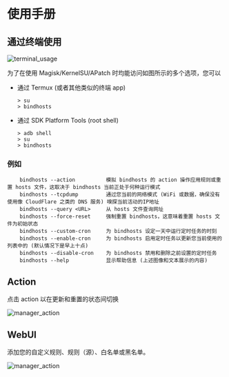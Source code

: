 # 使用手册

## 通过终端使用
![terminal_usage](screenshots/terminal_usage.png)

为了在使用 Magisk/KernelSU/APatch 时均能访问如图所示的多个选项，您可以
- 通过 Termux (或者其他类似的终端 app)
    ```shell
    > su
    > bindhosts
    ```

- 通过 SDK Platform Tools (root shell)
    ```shell
    > adb shell
    > su
    > bindhosts
    ```

### 例如
```
    bindhosts --action          模拟 bindhosts 的 action 操作应用规则或重置 hosts 文件，这取决于 bindhosts 当前正处于何种运行模式
    bindhosts --tcpdump         通过您当前的网络模式 (WiFi 或数据，确保没有使用像 CloudFlare 之类的 DNS 服务) 嗅探当前活动的IP地址
    bindhosts --query <URL>     从 hosts 文件查询网址
    bindhosts --force-reset     强制重置 bindhosts，这意味着重置 hosts 文件为初始状态
    bindhosts --custom-cron     为 bindhosts 设定一天中运行定时任务的时刻
    bindhosts --enable-cron     为 bindhosts 启用定时任务以更新您当前使用的列表中的 (默认情况下是早上十点)
    bindhosts --disable-cron    为 bindhosts 禁用和删除之前设置的定时任务
    bindhosts --help            显示帮助信息 (上述图像和文本展示的内容)
```

## Action
 点击 action 以在更新和重置的状态间切换
 
 ![manager_action](screenshots/manager_action.gif)

## WebUI
  添加您的自定义规则、规则（源）、白名单或黑名单。
 
 ![manager_action](screenshots/manager_webui.gif)

